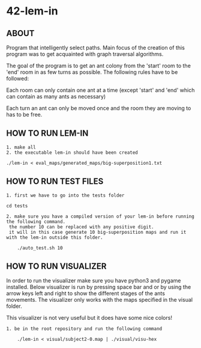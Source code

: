 # 42-lem-in

## ABOUT

Program that intelligently select paths. Main focus of the creation of this program was to get acquainted with graph traversal algorithms.

The goal of the program is to get an ant colony from the 'start' room to the 'end' room in as few turns as possible. The following rules have to be followed:

  Each room can only contain one ant at a time
  (except 'start' and 'end' which can contain as many ants as necessary)
  
  Each turn an ant can only be moved once and the room they are moving to has to be free.


## HOW TO RUN LEM-IN

	1. make all
	2. the executable lem-in should have been created
    
    ./lem-in < eval_maps/generated_maps/big-superposition1.txt


## HOW TO RUN TEST FILES

	1. first we have to go into the tests folder
  
    cd tests
    
	2. make sure you have a compiled version of your lem-in before running the following command.
     the number 10 can be replaced with any positive digit.
     it will in this case generate 10 big-superposition maps and run it with the lem-in outside this folder.
		
		./auto_test.sh 10


## HOW TO RUN VISUALIZER

In order to run the visualizer make sure you have python3 and pygame installed. Below visualizer is run by pressing space bar and or by using the arrow keys left and right to show the different stages of the ants movements. The visualizer only works with the maps specified in the visual folder.

This visualizer is not very useful but it does have some nice colors!

	1. be in the root repository and run the following command
	
		./lem-in < visual/subject2-0.map | ./visual/visu-hex
